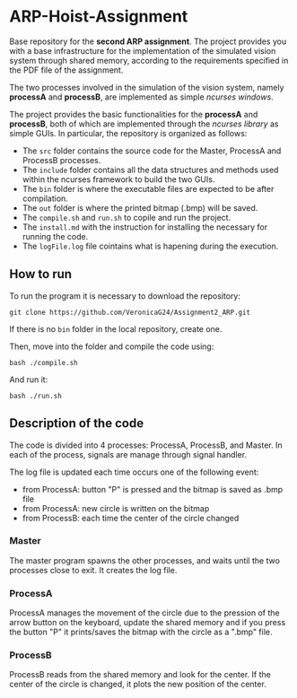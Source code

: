 # ARP-Hoist-Assignment
Base repository for the **second ARP assignment**.
The project provides you with a base infrastructure for the implementation of the simulated vision system through shared memory, according to the requirements specified in the PDF file of the assignment.

The two processes involved in the simulation of the vision system, namely **processA** and **processB**, are implemented as simple *ncurses windows*. 

The project provides the basic functionalities for the **processA** and **processB**, both of which are implemented through the *ncurses library* as simple GUIs. In particular, the repository is organized as follows:
- The `src` folder contains the source code for the Master, ProcessA and ProcessB processes.
- The `include` folder contains all the data structures and methods used within the ncurses framework to build the two GUIs. 
- The `bin` folder is where the executable files are expected to be after compilation.
- The `out` folder is where the printed bitmap (.bmp) will be saved.
- The `compile.sh` and `run.sh` to copile and run the project.
- The `install.md` with the instruction for installing the necessary for running the code.
- The `logFile.log` file cointains what is hapening during the execution.

## How to run
To run the program it is necessary to download the repository:
```console
git clone https://github.com/VeronicaG24/Assignment2_ARP.git
```

If there is no `bin` folder in the local repository, create one.

Then, move into the folder and compile the code using:
```console
bash ./compile.sh
```
And run it:
```console
bash ./run.sh
```

## Description of the code
The code is divided into 4 processes: ProcessA, ProcessB, and Master. In each of the process, signals are manage through signal handler.

The log file is updated each time occurs one of the following event:
- from ProcessA: button "P" is pressed and the bitmap is saved as .bmp file
- from ProcessA: new circle is written on the bitmap
- from ProcessB: each time the center of the circle changed

### Master
The master program spawns the other processes, and waits until the two processes close to exit. It creates the log file.

### ProcessA
ProcessA manages the movement of the circle due to the pression of the arrow button on the keyboard, update the shared memory and if you press the button "P" it prints/saves the bitmap with the circle as a ".bmp" file.

### ProcessB
ProcessB reads from the shared memory and look for the center. If the center of the circle is changed, it plots the new position of the center.



